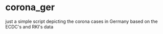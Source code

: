 # corona_ger
just a simple script depicting the corona cases in Germany based on the ECDC's and RKI's data